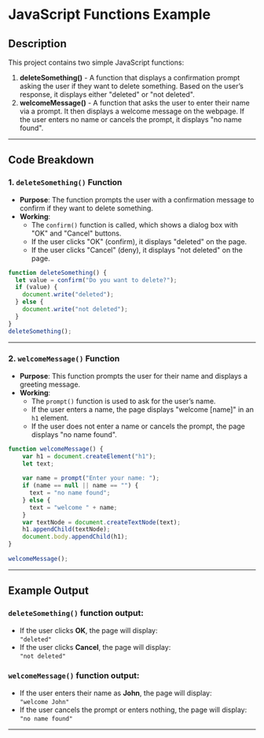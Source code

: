 # JavaScript Functions Example

## Description

This project contains two simple JavaScript functions:

1. **deleteSomething()** - A function that displays a confirmation prompt asking the user if they want to delete something. Based on the user’s response, it displays either "deleted" or "not deleted".
2. **welcomeMessage()** - A function that asks the user to enter their name via a prompt. It then displays a welcome message on the webpage. If the user enters no name or cancels the prompt, it displays "no name found".

---

## Code Breakdown

### 1. `deleteSomething()` Function

- **Purpose**: The function prompts the user with a confirmation message to confirm if they want to delete something.
- **Working**:
  - The `confirm()` function is called, which shows a dialog box with "OK" and "Cancel" buttons.
  - If the user clicks "OK" (confirm), it displays "deleted" on the page.
  - If the user clicks "Cancel" (deny), it displays "not deleted" on the page.
  
```javascript
function deleteSomething() {
  let value = confirm("Do you want to delete?");
  if (value) {
    document.write("deleted");
  } else {
    document.write("not deleted");
  }
}
deleteSomething();
```

---

### 2. `welcomeMessage()` Function

- **Purpose**: This function prompts the user for their name and displays a greeting message.
- **Working**:
  - The `prompt()` function is used to ask for the user’s name.
  - If the user enters a name, the page displays "welcome [name]" in an `h1` element.
  - If the user does not enter a name or cancels the prompt, the page displays "no name found".
  
```javascript
function welcomeMessage() {
    var h1 = document.createElement("h1");
    let text;
  
    var name = prompt("Enter your name: ");
    if (name == null || name == "") {
      text = "no name found";
    } else {
      text = "welcome " + name;
    }
    var textNode = document.createTextNode(text);
    h1.appendChild(textNode);
    document.body.appendChild(h1);
}
  
welcomeMessage();
```

---

## Example Output

### `deleteSomething()` function output:
- If the user clicks **OK**, the page will display:  
  `"deleted"`
- If the user clicks **Cancel**, the page will display:  
  `"not deleted"`

### `welcomeMessage()` function output:
- If the user enters their name as **John**, the page will display:  
  `"welcome John"`
- If the user cancels the prompt or enters nothing, the page will display:  
  `"no name found"`

---

